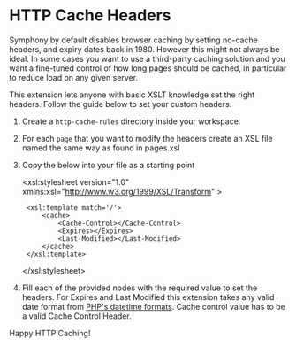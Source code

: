 HTTP Cache Headers
=================

Symphony by default disables browser caching by setting no-cache headers, and expiry dates back in 1980. However this might not always be ideal. In some cases you want to use a third-party caching solution and you want a fine-tuned control of how long pages should be cached, in particular to reduce load on any given server.

This extension lets anyone with basic XSLT knowledge set the right headers. Follow the guide below to set your custom headers.

1. Create a `http-cache-rules` directory inside your workspace.

2. For each `page` that you want to modify the headers create an XSL file named the same way as found in pages.xsl

3. Copy the below into your file as a starting point

	<?xml version="1.0" encoding="UTF-8"?>
	<xsl:stylesheet version="1.0"
		xmlns:xsl="http://www.w3.org/1999/XSL/Transform" >

		<xsl:template match='/'>
			<cache>
				<Cache-Control></Cache-Control>
				<Expires></Expires>
				<Last-Modified></Last-Modified>
			</cache>
		</xsl:template>


	</xsl:stylesheet>

4. Fill each of the provided nodes with the required value to set the headers. For Expires and Last Modified this extension takes any valid date format from [PHP's datetime formats](http://php.net/manual/en/datetime.formats.php). Cache control value has to be a valid Cache Control Header.

Happy HTTP Caching! 